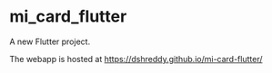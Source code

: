 # mi_card_flutter

A new Flutter project.

The webapp is hosted at https://dshreddy.github.io/mi-card-flutter/
